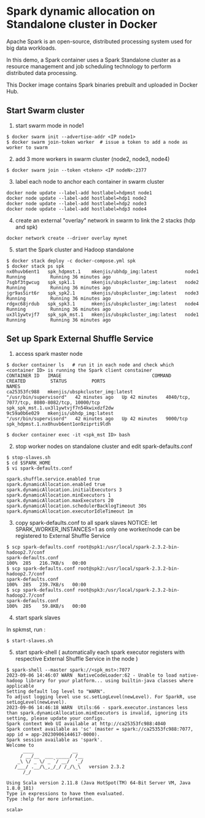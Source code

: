 # Spark dynamic allocation on Standalone cluster in Docker

Apache Spark is an open-source, distributed processing system used for big data workloads.

In this demo, a Spark container uses a Spark Standalone cluster as a resource management and job scheduling technology to perform distributed data processing.

This Docker image contains Spark binaries prebuilt and uploaded in Docker Hub.

## Start Swarm cluster

1. start swarm mode in node1
```shell
$ docker swarm init --advertise-addr <IP node1>
$ docker swarm join-token worker  # issue a token to add a node as worker to swarm
```

2. add 3 more workers in swarm cluster (node2, node3, node4)
```shell
$ docker swarm join --token <token> <IP nodeN>:2377
```

3. label each node to anchor each container in swarm cluster
```shell
docker node update --label-add hostlabel=hdpmst node1
docker node update --label-add hostlabel=hdp1 node2
docker node update --label-add hostlabel=hdp2 node3
docker node update --label-add hostlabel=hdp3 node4
```

4. create an external "overlay" network in swarm to link the 2 stacks (hdp and spk)
```shell
docker network create --driver overlay mynet
```

5. start the Spark cluster and Hadoop standalone
```shell
$ docker stack deploy -c docker-compose.yml spk
$ docker stack ps spk
nx0huvb6ent1   spk_hdpmst.1    mkenjis/ubhdp_img:latest          node1     Running         Running 36 minutes ago             
7sgbf3tgwcug   spk_spk1.1      mkenjis/ubspkcluster_img:latest   node2     Running         Running 36 minutes ago             
jgr9as5irt6r   spk_spk2.1      mkenjis/ubspkcluster_img:latest   node3     Running         Running 36 minutes ago             
rdgxc68jrdub   spk_spk3.1      mkenjis/ubspkcluster_img:latest   node4     Running         Running 36 minutes ago             
ux3l1ywtvjf7   spk_spk_mst.1   mkenjis/ubspkcluster_img:latest   node1     Running         Running 36 minutes ago
```

## Set up Spark External Shuffle Service

1. access spark master node
```shell
$ docker container ls   # run it in each node and check which <container ID> is running the Spark client constainer
CONTAINER ID   IMAGE                                 COMMAND                  CREATED         STATUS         PORTS                                          NAMES
ca25353fc988   mkenjis/ubspkcluster_img:latest   "/usr/bin/supervisord"   42 minutes ago   Up 42 minutes   4040/tcp, 7077/tcp, 8080-8082/tcp, 10000/tcp   spk_spk_mst.1.ux3l1ywtvjf7n54kwixdzf2dw
9c59a0b6e029   mkenjis/ubhdp_img:latest          "/usr/bin/supervisord"   42 minutes ago   Up 42 minutes   9000/tcp                                       spk_hdpmst.1.nx0huvb6ent1on9ziprti9ldh

$ docker container exec -it <spk_mst ID> bash
```

2. stop worker nodes on standalone cluster and edit spark-defaults.conf
```shell
$ stop-slaves.sh
$ cd $SPARK_HOME
$ vi spark-defaults.conf

spark.shuffle.service.enabled true
spark.dynamicAllocation.enabled true
spark.dynamicAllocation.initialExecutors 3
spark.dynamicAllocation.minExecutors 1
spark.dynamicAllocation.maxExecutors 20
spark.dynamicAllocation.schedulerBacklogTimeout 30s
spark.dynamicAllocation.executorIdleTimeout 1m
```

3. copy spark-defaults.conf to all spark slaves
NOTICE: let SPARK_WORKER_INSTANCES=1 as only one worker/node can be registered to External Shuffle Service
```shell
$ scp spark-defaults.conf root@spk1:/usr/local/spark-2.3.2-bin-hadoop2.7/conf
spark-defaults.conf                                                               100%  285   216.7KB/s   00:00    
$ scp spark-defaults.conf root@spk2:/usr/local/spark-2.3.2-bin-hadoop2.7/conf
spark-defaults.conf                                                               100%  285   239.7KB/s   00:00    
$ scp spark-defaults.conf root@spk3:/usr/local/spark-2.3.2-bin-hadoop2.7/conf
spark-defaults.conf                                                               100%  285    59.8KB/s   00:00
```

4. start spark slaves

In spkmst, run :
```shell
$ start-slaves.sh
```

5. start spark-shell ( automatically each spark executor registers with respective External Shuffle Service in the node )
```shell
$ spark-shell --master spark://<spk_mst>:7077
2023-09-06 14:46:07 WARN  NativeCodeLoader:62 - Unable to load native-hadoop library for your platform... using builtin-java classes where applicable
Setting default log level to "WARN".
To adjust logging level use sc.setLogLevel(newLevel). For SparkR, use setLogLevel(newLevel).
2023-09-06 14:46:18 WARN  Utils:66 - spark.executor.instances less than spark.dynamicAllocation.minExecutors is invalid, ignoring its setting, please update your configs.
Spark context Web UI available at http://ca25353fc988:4040
Spark context available as 'sc' (master = spark://ca25353fc988:7077, app id = app-20230906144617-0000).
Spark session available as 'spark'.
Welcome to
      ____              __
     / __/__  ___ _____/ /__
    _\ \/ _ \/ _ `/ __/  '_/
   /___/ .__/\_,_/_/ /_/\_\   version 2.3.2
      /_/
         
Using Scala version 2.11.8 (Java HotSpot(TM) 64-Bit Server VM, Java 1.8.0_181)
Type in expressions to have them evaluated.
Type :help for more information.

scala>
```



